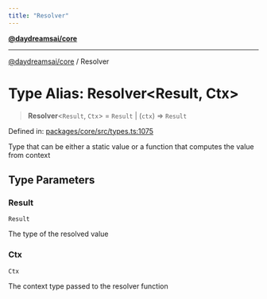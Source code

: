 ```yaml
---
title: "Resolver"
---
```


[**@daydreamsai/core**](./api-reference.md)

***

[@daydreamsai/core](./api-reference.md) / Resolver

# Type Alias: Resolver\<Result, Ctx\>

> **Resolver**\<`Result`, `Ctx`\> = `Result` \| (`ctx`) => `Result`

Defined in: [packages/core/src/types.ts:1075](https://github.com/dojoengine/daydreams/blob/612e9304717c546d301f9cac8c204de734cac957/packages/core/src/types.ts#L1075)

Type that can be either a static value or a function that computes the value from context

## Type Parameters

### Result

`Result`

The type of the resolved value

### Ctx

`Ctx`

The context type passed to the resolver function
